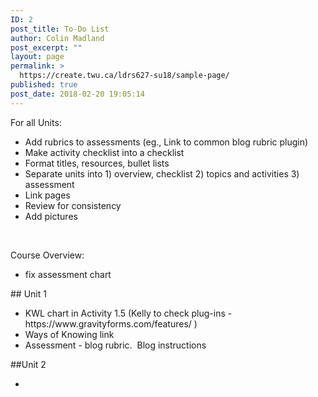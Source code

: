 ```yaml
---
ID: 2
post_title: To-Do List
author: Colin Madland
post_excerpt: ""
layout: page
permalink: >
  https://create.twu.ca/ldrs627-su18/sample-page/
published: true
post_date: 2018-02-20 19:05:14
---
```

For all Units:
<ul>
 	<li>Add rubrics to assessments (eg., Link to common blog rubric plugin)</li>
 	<li>Make activity checklist into a checklist</li>
 	<li>Format titles, resources, bullet lists</li>
 	<li>Separate units into 1) overview, checklist 2) topics and activities 3) assessment</li>
 	<li>Link pages</li>
 	<li>Review for consistency</li>
 	<li>Add pictures</li>
</ul>
&nbsp;

Course Overview:
<ul>
 	<li>fix assessment chart</li>
</ul>
## Unit 1
<ul>
 	<li>KWL chart in Activity 1.5 (Kelly to check plug-ins -https://www.gravityforms.com/features/ )</li>
 	<li>Ways of Knowing link</li>
 	<li>Assessment - blog rubric.  Blog instructions</li>
</ul>
##Unit 2
<ul>
 	<li></li>
</ul>

